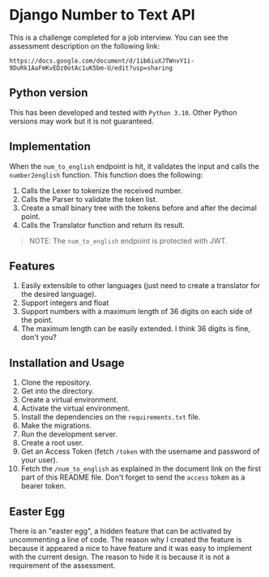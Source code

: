 # Django Number to Text API

This is a challenge completed for a job interview. You can see the assessment description on the following link:

```
https://docs.google.com/document/d/1ib6iuXJTWnvY1i-9DuRk1AaFmKvEDz0otAc1uK5bm-U/edit?usp=sharing
```

## Python version

This has been developed and tested with `Python 3.10`. Other Python versions may work but it is not guaranteed.

## Implementation

When the `num_to_english` endpoint is hit, it validates the input and calls the `number2english` function. This function does the following:

1. Calls the Lexer to tokenize the received number.
2. Calls the Parser to validate the token list.
3. Create a small binary tree with the tokens before and after the decimal point.
4. Calls the Translator function and return its result.

> NOTE: The `num_to_english` endpoint is protected with JWT.

## Features

1. Easily extensible to other languages (just need to create a translator for the desired language).
2. Support integers and float
3. Support numbers with a maximum length of 36 digits on each side of the point.
4. The maximum length can be easily extended. I think 36 digits is fine, don't you?

## Installation and Usage

1. Clone the repository.
2. Get into the directory.
3. Create a virtual environment.
4. Activate the virtual environment.
5. Install the dependencies on the `requirements.txt` file.
6. Make the migrations.
7. Run the development server.
8. Create a root user.
9. Get an Access Token (fetch `/token` with the username and password of your user).
10. Fetch the `/num_to_english` as explained in the document link on the first part of this README file. Don't forget to send the `access` token as a bearer token.

## Easter Egg

There is an "easter egg", a hidden feature that can be activated by uncommenting a line of code. The reason why I created the feature is because it appeared a nice to have feature and it was easy to implement with the current design. The reason to hide it is because it is not a requirement of the assessment.

